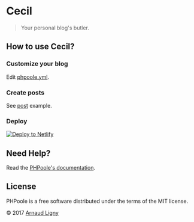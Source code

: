 # Cecil

> Your personal blog's butler.

## How to use Cecil?

### Customize your blog

Edit [phpoole.yml](phpoole.yml).

### Create posts

See [post](content/blog/post-1.md) example.

### Deploy

[![Deploy to Netlify](https://www.netlify.com/img/deploy/button.svg)](https://app.netlify.com/start/deploy?repository=https://github.com/PHPoole/Cecil)

## Need Help?

Read the [PHPoole's documentation](http://phpoole.org/documentation/).


## License

PHPoole is a free software distributed under the terms of the MIT license.

© 2017 [Arnaud Ligny](https://arnaudligny.fr)
